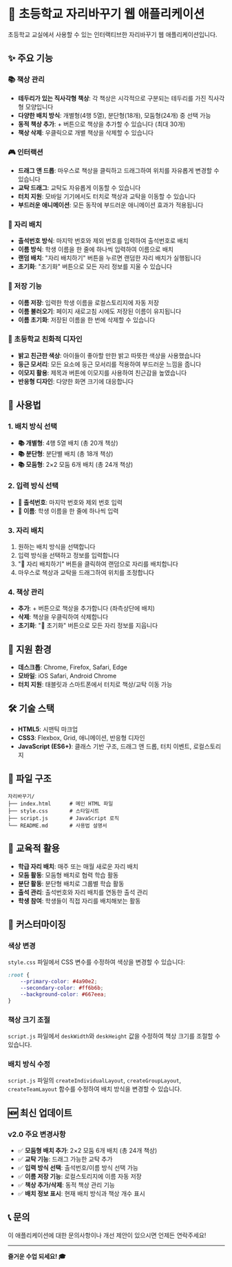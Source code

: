 # 🎒 초등학교 자리바꾸기 웹 애플리케이션

초등학교 교실에서 사용할 수 있는 인터랙티브한 자리바꾸기 웹 애플리케이션입니다.

## ✨ 주요 기능

### 📚 책상 관리
- **테두리가 있는 직사각형 책상**: 각 책상은 시각적으로 구분되는 테두리를 가진 직사각형 모양입니다
- **다양한 배치 방식**: 개별형(4행 5열), 분단형(18개), 모둠형(24개) 중 선택 가능
- **동적 책상 추가**: + 버튼으로 책상을 추가할 수 있습니다 (최대 30개)
- **책상 삭제**: 우클릭으로 개별 책상을 삭제할 수 있습니다

### 🎮 인터랙션
- **드래그 앤 드롭**: 마우스로 책상을 클릭하고 드래그하여 위치를 자유롭게 변경할 수 있습니다
- **교탁 드래그**: 교탁도 자유롭게 이동할 수 있습니다
- **터치 지원**: 모바일 기기에서도 터치로 책상과 교탁을 이동할 수 있습니다
- **부드러운 애니메이션**: 모든 동작에 부드러운 애니메이션 효과가 적용됩니다

### 🎲 자리 배치
- **출석번호 방식**: 마지막 번호와 제외 번호를 입력하여 출석번호로 배치
- **이름 방식**: 학생 이름을 한 줄에 하나씩 입력하여 이름으로 배치
- **랜덤 배치**: "자리 배치하기" 버튼을 누르면 랜덤한 자리 배치가 실행됩니다
- **초기화**: "초기화" 버튼으로 모든 자리 정보를 지울 수 있습니다

### 💾 저장 기능
- **이름 저장**: 입력한 학생 이름을 로컬스토리지에 자동 저장
- **이름 불러오기**: 페이지 새로고침 시에도 저장된 이름이 유지됩니다
- **이름 초기화**: 저장된 이름을 한 번에 삭제할 수 있습니다

### 🎨 초등학교 친화적 디자인
- **밝고 친근한 색상**: 아이들이 좋아할 만한 밝고 따뜻한 색상을 사용했습니다
- **둥근 모서리**: 모든 요소에 둥근 모서리를 적용하여 부드러운 느낌을 줍니다
- **이모지 활용**: 제목과 버튼에 이모지를 사용하여 친근감을 높였습니다
- **반응형 디자인**: 다양한 화면 크기에 대응합니다

## 🚀 사용법

### 1. 배치 방식 선택
- **📚 개별형**: 4행 5열 배치 (총 20개 책상)
- **📚 분단형**: 분단별 배치 (총 18개 책상)
- **📚 모둠형**: 2×2 모둠 6개 배치 (총 24개 책상)

### 2. 입력 방식 선택
- **🔢 출석번호**: 마지막 번호와 제외 번호 입력
- **👥 이름**: 학생 이름을 한 줄에 하나씩 입력

### 3. 자리 배치
1. 원하는 배치 방식을 선택합니다
2. 입력 방식을 선택하고 정보를 입력합니다
3. "🎲 자리 배치하기" 버튼을 클릭하여 랜덤으로 자리를 배치합니다
4. 마우스로 책상과 교탁을 드래그하여 위치를 조정합니다

### 4. 책상 관리
- **추가**: + 버튼으로 책상을 추가합니다 (좌측상단에 배치)
- **삭제**: 책상을 우클릭하여 삭제합니다
- **초기화**: "🔄 초기화" 버튼으로 모든 자리 정보를 지웁니다

## 📱 지원 환경

- **데스크톱**: Chrome, Firefox, Safari, Edge
- **모바일**: iOS Safari, Android Chrome
- **터치 지원**: 태블릿과 스마트폰에서 터치로 책상/교탁 이동 가능

## 🛠️ 기술 스택

- **HTML5**: 시맨틱 마크업
- **CSS3**: Flexbox, Grid, 애니메이션, 반응형 디자인
- **JavaScript (ES6+)**: 클래스 기반 구조, 드래그 앤 드롭, 터치 이벤트, 로컬스토리지

## 📁 파일 구조

```
자리바꾸기/
├── index.html      # 메인 HTML 파일
├── style.css       # 스타일시트
├── script.js       # JavaScript 로직
└── README.md       # 사용법 설명서
```

## 🎯 교육적 활용

- **학급 자리 배치**: 매주 또는 매월 새로운 자리 배치
- **모둠 활동**: 모둠형 배치로 협력 학습 활동
- **분단 활동**: 분단형 배치로 그룹별 학습 활동
- **출석 관리**: 출석번호와 자리 배치를 연동한 출석 관리
- **학생 참여**: 학생들이 직접 자리를 배치해보는 활동

## 🔧 커스터마이징

### 색상 변경
`style.css` 파일에서 CSS 변수를 수정하여 색상을 변경할 수 있습니다:

```css
:root {
    --primary-color: #4a90e2;
    --secondary-color: #ff6b6b;
    --background-color: #667eea;
}
```

### 책상 크기 조절
`script.js` 파일에서 `deskWidth`와 `deskHeight` 값을 수정하여 책상 크기를 조절할 수 있습니다.

### 배치 방식 수정
`script.js` 파일의 `createIndividualLayout`, `createGroupLayout`, `createTeamLayout` 함수를 수정하여 배치 방식을 변경할 수 있습니다.

## 🆕 최신 업데이트

### v2.0 주요 변경사항
- ✅ **모둠형 배치 추가**: 2×2 모둠 6개 배치 (총 24개 책상)
- ✅ **교탁 기능**: 드래그 가능한 교탁 추가
- ✅ **입력 방식 선택**: 출석번호/이름 방식 선택 가능
- ✅ **이름 저장 기능**: 로컬스토리지에 이름 자동 저장
- ✅ **책상 추가/삭제**: 동적 책상 관리 기능
- ✅ **배치 정보 표시**: 현재 배치 방식과 책상 개수 표시

## 📞 문의

이 애플리케이션에 대한 문의사항이나 개선 제안이 있으시면 언제든 연락주세요!

---

**즐거운 수업 되세요! 🎓** 